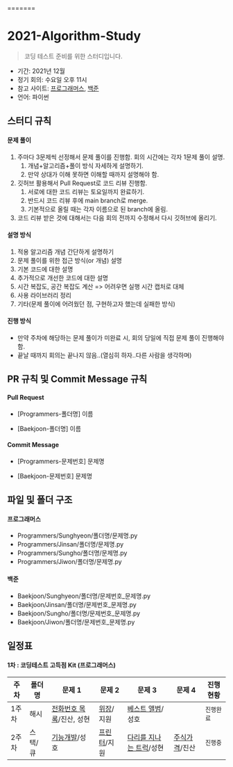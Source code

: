 =======
# 2021-Algorithm-Study

> 코딩 테스트 준비를 위한 스터디입니다.

- 기간: 2021년 12월
- 정기 회의: 수요일 오후 11시
- 참고 사이트: [프로그래머스](https://programmers.co.kr/learn/challenges), [백준](https://www.acmicpc.net/)
- 언어: 파이썬

## 스터디 규칙

#### 문제 풀이

1. 주마다 3문제씩 선정해서 문제 풀이를 진행함. 회의 시간에는 각자 1문제 풀이 설명.
   1. 개념+알고리즘+풀이 방식 자세하게 설명하기.
   2. 만약 상대가 이해 못하면 이해할 때까지 설명해야 함.
2. 깃허브 활용해서 Pull Request로 코드 리뷰 진행함.
   1. 서로에 대한 코드 리뷰는 토요일까지 완료하기.
   2. 반드시 코드 리뷰 후에 main branch로 merge.
   3. 기본적으로 올릴 때는 각자 이름으로 된 branch에 올림.
3. 코드 리뷰 받은 것에 대해서는 다음 회의 전까지 수정해서 다시 깃허브에 올리기.

#### 설명 방식

1. 적용 알고리즘 개념 간단하게 설명하기
2. 문제 풀이를 위한 접근 방식(or 개념) 설명
3. 기본 코드에 대한 설명
4. 추가적으로 개선한 코드에 대한 설명
5. 시간 복잡도, 공간 복잡도 계산 => 어려우면 실행 시간 캡처로 대체
6. 사용 라이브러리 정리
7. 기타(문제 풀이에 어려웠던 점, 구현하고자 했는데 실패한 방식)

#### 진행 방식

- 만약 주차에 해당하는 문제 풀이가 미완료 시, 회의 당일에 직접 문제 풀이 진행해야 함.
- 끝날 때까지 회의는 끝나지 않음..(열심히 하자..다른 사람을 생각하며)

## PR 규칙 및 Commit Message 규칙

#### Pull Request

- [Programmers-폴더명] 이름

- [Baekjoon-폴더명] 이름

#### Commit Message

- [Programmers-문제번호] 문제명

- [Baekjoon-문제번호] 문제명

## 파일 및 폴더 구조

#### 프로그래머스

- Programmers/Sunghyeon/폴더명/문제명.py
- Programmers/Jinsan/폴더명/문제명.py
- Programmers/Sungho/폴더명/문제명.py
- Programmers/Jiwon/폴더명/문제명.py

#### 백준

- Baekjoon/Sunghyeon/폴더명/문제번호\_문제명.py
- Baekjoon/Jinsan/폴더명/문제번호\_문제명.py
- Baekjoon/Sungho/폴더명/문제번호\_문제명.py
- Baekjoon/Jiwon/폴더명/문제번호\_문제명.py

## 일정표

#### 1차 : 코딩테스트 고득점 Kit (프로그래머스)

| **주차** | **폴더명** | **문제 1**                                                                           | **문제 2**                                                              | **문제 3**                                                                          | **문제 4**                                                                | **진행 현황** |
| -------- | ---------- | ------------------------------------------------------------------------------------ | ----------------------------------------------------------------------- | ----------------------------------------------------------------------------------- | ------------------------------------------------------------------------- | ------------- |
| 1주차    | 해시       | [전화번호 목록](https://programmers.co.kr/learn/courses/30/lessons/42577)/진산, 성현 | [위장](https://programmers.co.kr/learn/courses/30/lessons/42578)/지원   | [베스트 앨범](https://programmers.co.kr/learn/courses/30/lessons/42579)/성호        |                                                                           | `진행완료`    |
| 2주차    | 스택/큐    | [기능개발](https://programmers.co.kr/learn/courses/30/lessons/42586)/성호            | [프린터](https://programmers.co.kr/learn/courses/30/lessons/42587)/지원 | [다리를 지나는 트럭](https://programmers.co.kr/learn/courses/30/lessons/42583)/성현 | [주식가격](https://programmers.co.kr/learn/courses/30/lessons/42584)/진산 | `진행중`      |

